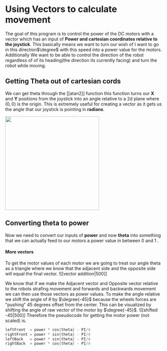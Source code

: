 

# Using Vectors to calculate movement 
The goal of this program is to control the power of the DC motors with a vector which has an input of **Power and cartesian coordinates relative to the joystick**. This basically means we want to turn our wish of I want to go in this direction$\degree$ with this speed into a power value for the motors. Additionally We want to be able to control the direction of the robot regardless of of its heading(the direction its currently facing) and turn the robot while moving. 


## Getting Theta out of cartesian cords
We can get theta through the [[atan2]] function this function turns our **X** and **Y** positions from the joystick into an angle relative to a 2d plane where $(0,0)$ is the origin. This is extremely useful for creating a vector as it gets us the angle that our joystick is pointing in **radians**.

<img src = "https://i.imgur.com/1RwHVEp.png" width =300>



## Converting theta to power
Now we need to convert our inputs of **power** and now **theta** into something that we can actually feed to our motors a power value in between $0$ and $1$ .
#### More vectors 
To get the motor values of each motor we are going to treat our angle theta as a triangle where we know that the adjacent side and the opposite side will equal the final vector.
![[vector addition|500]]



We know that if we make the Adjacent vector and Opposite vector relative to the robots strafing movement and forwards and backwards movement we can then use those vectors as power values. To make the angle relative we shift the angle of $\theta$ by $\degree{-45}$ because the wheels forces are "pushing" 45 degrees offset from the center. This can be visualized by shifting the angle of raw vector of the motor by $\degree{-45}$.
![[shifted -45|500]]
Therefore the pseudocode for getting the motor power (not scaled) is.   
```java
leftFront  = power * cos{theta} - PI/4
rightFront = power * sin{theta} - PI/4
leftBack   = power * sin{theta} - PI/4
rightBack  = power * cos{theta} - PI/4
```
 